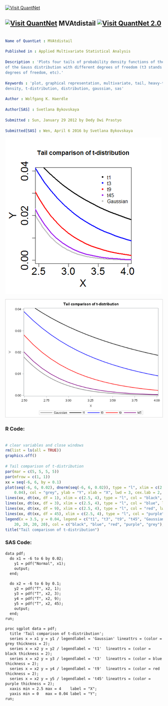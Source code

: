 
[<img src="https://github.com/QuantLet/Styleguide-and-FAQ/blob/master/pictures/banner.png" width="880" alt="Visit QuantNet">](http://quantlet.de/index.php?p=info)

## [<img src="https://github.com/QuantLet/Styleguide-and-Validation-procedure/blob/master/pictures/qloqo.png" alt="Visit QuantNet">](http://quantlet.de/) **MVAtdistail** [<img src="https://github.com/QuantLet/Styleguide-and-Validation-procedure/blob/master/pictures/QN2.png" width="60" alt="Visit QuantNet 2.0">](http://quantlet.de/d3/ia)

```yaml

Name of QuantLet : MVAtdistail

Published in : Applied Multivariate Statistical Analysis

Description : 'Plots four tails of probability density functions of the t-distribution and one tail
of the Gauss distribution with different degrees of freedom (t3 stands for t-distribution with 3
degrees of freedom, etc).'

Keywords : 'plot, graphical representation, multivariate, tail, heavy-tailed, pdf, probability,
density, t-distribution, distribution, gaussian, sas'

Author : Wolfgang K. Haerdle

Author[SAS] : Svetlana Bykovskaya

Submitted : Sun, January 29 2012 by Dedy Dwi Prastyo

Submitted[SAS] : Wen, April 6 2016 by Svetlana Bykovskaya

```

![Picture1](MVAtdistail.png)

![Picture2](MVAtdistail_sas.png)


### R Code:
```r

# clear variables and close windows
rm(list = ls(all = TRUE))
graphics.off()

# Tail comparison of t-distribution
par(mar = c(5, 5, 5, 5))
par(mfrow = c(1, 1))
xx = seq(-6, 6, by = 0.1)
plot(seq(-6, 6, 0.02), dnorm(seq(-6, 6, 0.02)), type = "l", xlim = c(2.5, 4), ylim = c(0, 
    0.04), col = "grey", ylab = "Y", xlab = "X", lwd = 3, cex.lab = 2, cex.axis = 2)
lines(xx, dt(xx, df = 1), xlim = c(2.5, 4), type = "l", col = "black", lwd = 3)
lines(xx, dt(xx, df = 3), xlim = c(2.5, 4), type = "l", col = "blue", lwd = 3)
lines(xx, dt(xx, df = 9), xlim = c(2.5, 4), type = "l", col = "red", lwd = 3)
lines(xx, dt(xx, df = 45), xlim = c(2.5, 4), type = "l", col = "purple", lwd = 3)
legend(x = 3.5, y = 0.04, legend = c("t1", "t3", "t9", "t45", "Gaussian"), pch = c(20, 
    20, 20, 20, 20), col = c("black", "blue", "red", "purple", "grey"), bty = "n")
title("Tail comparison of t-distribution") 

```

### SAS Code:
```sas
data pdf;
  do x1 = -6 to 6 by 0.02;
    y1 = pdf("Normal", x1);
    output;
  end;
  
  do x2 = -6 to 6 by 0.1;
    y2 = pdf("T", x2, 1);
    y3 = pdf("T", x2, 3);
    y4 = pdf("T", x2, 9);
    y5 = pdf("T", x2, 45);
    output;
  end;
run;
 
proc sgplot data = pdf;
  title 'Tail comparison of t-distribution';
  series x = x1 y = y1 / legendlabel = 'Gaussian' lineattrs = (color = grey thickness = 2);
  series x = x2 y = y2 / legendlabel = 't1'  lineattrs = (color = black thickness = 2);
  series x = x2 y = y3 / legendlabel = 't3'  lineattrs = (color = blue thickness = 2);
  series x = x2 y = y4 / legendlabel = 't9'  lineattrs = (color = red thickness = 2);
  series x = x2 y = y5 / legendlabel = 't45' lineattrs = (color = purple thickness = 2);
  xaxis min = 2.5 max = 4    label = "X"; 
  yaxis min = 0   max = 0.04 label = "Y";
run;
```

